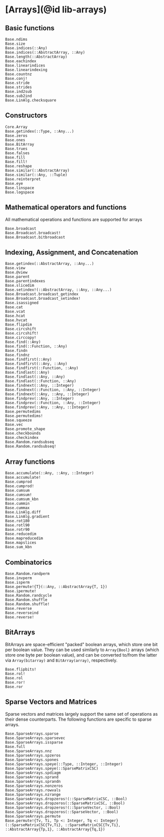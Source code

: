 # [Arrays](@id lib-arrays)

## Basic functions

```@docs
Base.ndims
Base.size
Base.indices(::Any)
Base.indices(::AbstractArray, ::Any)
Base.length(::AbstractArray)
Base.eachindex
Base.linearindices
Base.linearindexing
Base.countnz
Base.conj!
Base.stride
Base.strides
Base.ind2sub
Base.sub2ind
Base.LinAlg.checksquare
```

## Constructors

```@docs
Core.Array
Base.getindex(::Type, ::Any...)
Base.zeros
Base.ones
Base.BitArray
Base.trues
Base.falses
Base.fill
Base.fill!
Base.reshape
Base.similar(::AbstractArray)
Base.similar(::Any, ::Tuple)
Base.reinterpret
Base.eye
Base.linspace
Base.logspace
```

## Mathematical operators and functions

All mathematical operations and functions are supported for arrays

```@docs
Base.broadcast
Base.Broadcast.broadcast!
Base.Broadcast.bitbroadcast
```

## Indexing, Assignment, and Concatenation

```@docs
Base.getindex(::AbstractArray, ::Any...)
Base.view
Base.@view
Base.parent
Base.parentindexes
Base.slicedim
Base.setindex!(::AbstractArray, ::Any, ::Any...)
Base.Broadcast.broadcast_getindex
Base.Broadcast.broadcast_setindex!
Base.isassigned
Base.cat
Base.vcat
Base.hcat
Base.hvcat
Base.flipdim
Base.circshift
Base.circshift!
Base.circcopy!
Base.find(::Any)
Base.find(::Function, ::Any)
Base.findn
Base.findnz
Base.findfirst(::Any)
Base.findfirst(::Any, ::Any)
Base.findfirst(::Function, ::Any)
Base.findlast(::Any)
Base.findlast(::Any, ::Any)
Base.findlast(::Function, ::Any)
Base.findnext(::Any, ::Integer)
Base.findnext(::Function, ::Any, ::Integer)
Base.findnext(::Any, ::Any, ::Integer)
Base.findprev(::Any, ::Integer)
Base.findprev(::Function, ::Any, ::Integer)
Base.findprev(::Any, ::Any, ::Integer)
Base.permutedims
Base.permutedims!
Base.squeeze
Base.vec
Base.promote_shape
Base.checkbounds
Base.checkindex
Base.Random.randsubseq
Base.Random.randsubseq!
```

## Array functions

```@docs
Base.accumulate(::Any, ::Any, ::Integer)
Base.accumulate!
Base.cumprod
Base.cumprod!
Base.cumsum
Base.cumsum!
Base.cumsum_kbn
Base.cummin
Base.cummax
Base.LinAlg.diff
Base.LinAlg.gradient
Base.rot180
Base.rotl90
Base.rotr90
Base.reducedim
Base.mapreducedim
Base.mapslices
Base.sum_kbn
```

## Combinatorics

```@docs
Base.Random.randperm
Base.invperm
Base.isperm
Base.permute!{T}(::Any, ::AbstractArray{T, 1})
Base.ipermute!
Base.Random.randcycle
Base.Random.shuffle
Base.Random.shuffle!
Base.reverse
Base.reverseind
Base.reverse!
```

## BitArrays

BitArrays are space-efficient "packed" boolean arrays, which store one bit per boolean value.
 They can be used similarly to `Array{Bool}` arrays (which store one byte per boolean value),
and can be converted to/from the latter via `Array(bitarray)` and `BitArray(array)`, respectively.

```@docs
Base.flipbits!
Base.rol!
Base.rol
Base.ror!
Base.ror
```

## Sparse Vectors and Matrices

Sparse vectors and matrices largely support the same set of operations as their dense counterparts.
The following functions are specific to sparse arrays.

```@docs
Base.SparseArrays.sparse
Base.SparseArrays.sparsevec
Base.SparseArrays.issparse
Base.full
Base.SparseArrays.nnz
Base.SparseArrays.spzeros
Base.SparseArrays.spones
Base.SparseArrays.speye(::Type, ::Integer, ::Integer)
Base.SparseArrays.speye(::SparseMatrixCSC)
Base.SparseArrays.spdiagm
Base.SparseArrays.sprand
Base.SparseArrays.sprandn
Base.SparseArrays.nonzeros
Base.SparseArrays.rowvals
Base.SparseArrays.nzrange
Base.SparseArrays.dropzeros!(::SparseMatrixCSC, ::Bool)
Base.SparseArrays.dropzeros(::SparseMatrixCSC, ::Bool)
Base.SparseArrays.dropzeros!(::SparseVector, ::Bool)
Base.SparseArrays.dropzeros(::SparseVector, ::Bool)
Base.SparseArrays.permute
Base.permute!{Tv, Ti, Tp <: Integer, Tq <: Integer}(::SparseMatrixCSC{Tv,Ti}, ::SparseMatrixCSC{Tv,Ti}, ::AbstractArray{Tp,1}, ::AbstractArray{Tq,1})
```
